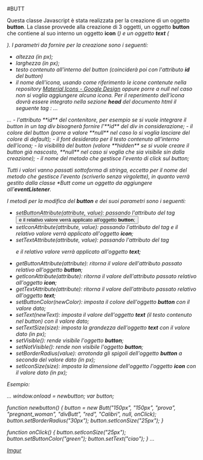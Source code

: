 #BUTT 

Questa classe Javascript è stata realizzata per la creazione di un oggetto **button**. La classe provvede alla creazione di 3 oggetti, un oggetto **button** che contiene al suo interno un oggetto **icon** (<i>) e un oggetto **text** (<p>). 
I parametri da fornire per la creazione sono i seguenti:
- altezza (in px);
- larghezza (in px);
- testo contenuto all'interno del button (coinciderà poi con l'attributo **id** del button)
- il nome dell'icona, usando come riferimento le icone contenute nella repository [Material Icons - Google Design](https://material.io/icons/) oppure porre a null nel caso non si voglia aggiungere alcuna icona. Per il reperimento dell'icona dovrà essere integrato nella sezione **head** del documento html il seguente tag :
...
<link href="https://fonts.googleapis.com/icon?family=Material+Icons" rel="stylesheet">
...
- l'attributo **id** del contenitore, per esempio se si vuole integrare il button in un tag div bisognerà fornire l'**id** del div in considerazione;
- il colore del button (porre a valore **null** nel caso lo si voglia lasciare del colore di default);
- il font desiderato per il testo contenuto all'interno dell'icona;
- la visibilità del button (valore **hidden** se si vuole creare il button già nascosto, **null** nel caso si voglia che sia visibile sin dalla creazione);
- il nome del metodo che gestisce l'evento di click sul button;

Tutti i valori vanno passati sottoforma di stringa, eccetto per il nome del metodo che gestisce l'evento (scriverlo senza virgolette), in quanto verrà gestito dalla classe **Butt* come un oggetto da aggiungere all'**eventListener**.

I metodi per la modifica del **button** e dei suoi parametri sono i seguenti:
- *setButtonAttribute(attribute, value)*: passando l'attributo del tag *<button>* e il relativo valore verrà applicato all'oggetto **button**;
- *setIconAttribute(attribute, value)*: passando l'attributo del tag *<i>* e il relativo valore verrà applicato all'oggetto **icon**;
- *setTextAttribute(attribute, value)*: passando l'attributo del tag *<p>* e il relativo valore verrà applicato all'oggetto **text**;
- *getButtonAttribute(attribute)*: ritorna il valore dell'attributo passato relativo all'oggetto **button**;
- *getIconAttribute(attribute)*: ritorna il valore dell'attributo passato relativo all'oggetto **icon**;
- *getTextAttribute(attribute)*: ritorna il valore dell'attributo passato relativo all'oggetto **text**;
- *setButtonColor(newColor)*: imposta il colore dell'oggetto **button** con il valore dato;
- *setText(newText)*: imposta il valore dell'oggetto **text** (il testo contenuto nel button) con il valore dato;
- *setTextSize(size)*: imposta la grandezza dell'oggetto **text** con il valore dato (in px);
- *setVisible()*: rende visibile l'oggetto **button**;
- *setNotVisible()*: rende non visibile l'oggetto **button**;
- *setBorderRadius(value)*: arrotonda gli spigoli dell'oggetto **button** a seconda del valore dato (in px);
- *setIconSize(size)*: imposta la dimensione dell'oggetto l'oggetto **icon** con il valore dato (in px);

Esempio:

...
window.onload = newbutton;
var button;

function newbutton() {
    button = new Butt("150px", "150px", "prova", "pregnant_woman", "divButt", "red", "Calibri", null, onClick);
    button.setBorderRadius("30px");
    button.setIconSize("25px");
}

function onClick() {
    button.setIconSize("25px");
	button.setButtonColor("green");
	button.setText("ciao");
}
...

[Imgur](http://i.imgur.com/VpRiqmq.png)

